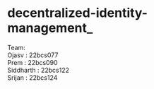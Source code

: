 # decentralized-identity-management_

Team:      
Ojasv : 22bcs077         
Prem : 22bcs090          
Siddharth : 22bcs122        
Srijan : 22bcs124         
